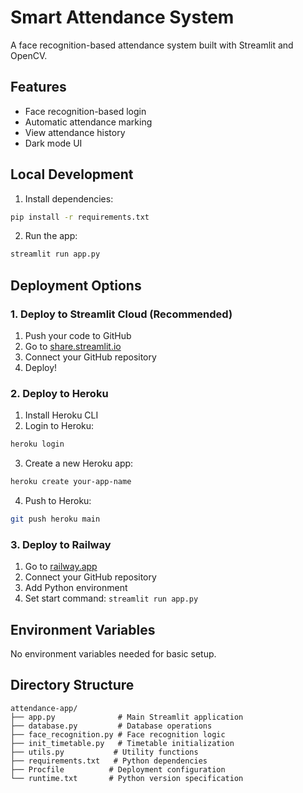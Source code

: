 # Smart Attendance System

A face recognition-based attendance system built with Streamlit and OpenCV.

## Features
- Face recognition-based login
- Automatic attendance marking
- View attendance history
- Dark mode UI

## Local Development
1. Install dependencies:
```bash
pip install -r requirements.txt
```

2. Run the app:
```bash
streamlit run app.py
```

## Deployment Options

### 1. Deploy to Streamlit Cloud (Recommended)
1. Push your code to GitHub
2. Go to [share.streamlit.io](https://share.streamlit.io)
3. Connect your GitHub repository
4. Deploy!

### 2. Deploy to Heroku
1. Install Heroku CLI
2. Login to Heroku:
```bash
heroku login
```

3. Create a new Heroku app:
```bash
heroku create your-app-name
```

4. Push to Heroku:
```bash
git push heroku main
```

### 3. Deploy to Railway
1. Go to [railway.app](https://railway.app)
2. Connect your GitHub repository
3. Add Python environment
4. Set start command: `streamlit run app.py`

## Environment Variables
No environment variables needed for basic setup.

## Directory Structure
```
attendance-app/
├── app.py              # Main Streamlit application
├── database.py         # Database operations
├── face_recognition.py # Face recognition logic
├── init_timetable.py   # Timetable initialization
├── utils.py           # Utility functions
├── requirements.txt   # Python dependencies
├── Procfile          # Deployment configuration
└── runtime.txt       # Python version specification
```
